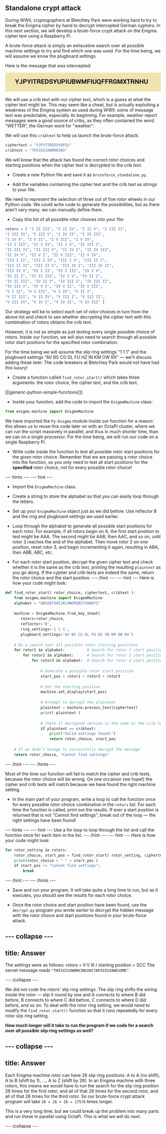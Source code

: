 ## Standalone crypt attack

During WWII, cryptographers at Bletchley Park were working hard to try to break the Enigma cipher by hand to decrypt intercepted German cyphers. In this next section, we will develop a brute-force crypt attack on the Enigma cipher text using a Raspberry Pi.

A brute-force attack is simply an exhaustive search over all possible machine settings to try and find which one was used. For the time being, we will assume we know the plugboard settings.

Here is the message that was intercepted:

![Intercepted message](images/intercepted-message.png)

We will use a crib text with our cipher text, which is a guess at what the cipher text might be. This may seem like a cheat, but is actually exploiting a weakness of the Enigma system as used during WWII: some of message text was predictable, especially its beginning. For example, weather report messages were a good source of cribs, as they often contained the word "WETTER", the German word for "weather".

We will use this `cribtext` to help us launch the brute-force attack:

```python
ciphertext = "YJPYITREDSYUPIU"
cribtext = "THISXISXWORKING"
```

We will know that the attack has found the correct rotor choices and starting positions when the cipher text is decrypted to the crib text.

+ Create a new Python file and save it as `bruteforce_standalone.py`.

+ Add the variables containing the cipher text and the crib text as strings to your file.

We need to represent the selection of three out of five rotor wheels in our Python code. We could write code to generate the possibilities, but as there aren't very many, we can manually define them.

+ Copy this list of all possible rotor choices into your file:

```python
rotors = [ "I II III", "I II IV", "I II V", "I III II",
"I III IV", "I III V", "I IV II", "I IV III",
"I IV V", "I V II", "I V III", "I V IV",
"II I III", "II I IV", "II I V", "II III I",
"II III IV", "II III V", "II IV I", "II IV III",
"II IV V", "II V I", "II V III", "II V IV",
"III I II", "III I IV", "III I V", "III II I",
"III II IV", "III II V", "III IV I", "III IV II",
"III IV V", "IV I II", "IV I III", "IV I V",
"IV II I", "IV II III", "IV I V", "IV II I",
"IV II III", "IV II V", "IV III I", "IV III II",
"IV III V", "IV V I", "IV V II", "IV V III",
"V I II", "V I III", "V I IV", "V II I",
"V II III", "V II IV", "V III I", "V III II",
"V III IV", "V IV I", "V IV II", "V IV III" ]
```

Our strategy will be to select each set of rotor choices in turn from the above list and check to see whether decrypting the cipher text with this combination of rotors obtains the crib text.

However, it is not as simple as just testing every single possible choice of rotors. Inside our function, we will also need to search through all possible rotor start positions for the specified rotor combination.

For the time being we will assume the slip ring settings "1 1 1" and the plugboard settings "AV BS CG DL FU HZ IN KM OW RX" — we'll discuss adding these later. The code breakers at Bletchley Park would not have had this luxury!

+ Create a function called `find_rotor_start()` which takes three arguments: the rotor choice, the cipher text, and the crib text.

[[[generic-python-simple-functions]]]

+ Inside your function, add the code to import the `EnigmaMachine` class:

```python
from enigma.machine import EnigmaMachine
```

We have imported the `Py-Enigma` module inside our function for a reason: this allows us to reuse this code later on with an OctaPi cluster, where we can run the script massively in parallel, and thus in much shorter time, than we can on a single processor. For the time being, we will run our code on a single Raspberry Pi.

+ Write code inside the function to test all possible rotor start positions for the given rotor choice. Remember that we are passing a rotor choice into the function, so you only need to test all start positions for the **specified** rotor choice, not for every possible rotor choice!

--- hints ---
--- hint ---
+ Import the `EnigmaMachine` class.

+ Create a string to store the alphabet so that you can easily loop through the letters.

+ Set up your `EnigmaMachine` object just as we did before. Use reflector B and the ring and plugboard settings we used earlier.

+ Loop through the alphabet to generate all possible start positions for each rotor. For example, if all rotors begin on A, the first start position to test might be AAA. The second might be AAB, then AAC, and so on, until rotor 3 reaches the end of the alphabet. Then move rotor 2 on one position, reset rotor 3, and begin incrementing it again, resulting in ABA, then ABB, ABC, etc.

+ For each rotor start position, decrypt the given cipher text and check whether it is the same as the crib text, printing the resulting `plaintext` as you go along. If the cypher and crib texts are indeed the same, return the rotor choice and the start position.
--- /hint ---
--- hint ---
Here is how your code might look:

```python
def find_rotor_start( rotor_choice, ciphertext, cribtext ):
    from enigma.machine import EnigmaMachine
    alphabet = "ABCDEFGHIJKLMNOPQRSTUVWXYZ"

    machine = EnigmaMachine.from_key_sheet(
       rotors=rotor_choice,
       reflector='B',
       ring_settings='1 1 1',		
       plugboard_settings='AV BS CG DL FU HZ IN KM OW RX')		

    # Do a search over all possible rotor starting positions
    for rotor1 in alphabet:          # Search for rotor 1 start position
        for rotor2 in alphabet:      # Search for rotor 2 start position
            for rotor3 in alphabet:  # Search for rotor 3 start position

                # Generate a possible rotor start position
                start_pos = rotor1 + rotor2 + rotor3

                # Set the starting position
                machine.set_display(start_pos)

                # Attempt to decrypt the plaintext
                plaintext = machine.process_text(ciphertext)
                print( plaintext )

                # Check if decrypted version is the same as the crib text
                if plaintext == cribtext:
                    print("Valid settings found!")
                    return rotor_choice, start_pos

    # If we didn't manage to successfully decrypt the message
    return rotor_choice, "Cannot find settings"
```
--- /hint ---
--- /hints ---

Most of the time our function will fail to match the cipher and crib texts, because the rotor choice will be wrong. On one occasion (we hope!) the cipher and crib texts will match because we have found the right machine setting.

+ In the main part of your program, write a loop to call the function once for every possible rotor choice combination in the `rotors` list. For each time the function is called, print out the results. If ever a start position is returned that is not "Cannot find settings", break out of the loop — the right settings have been found!

--- hints ---
--- hint ---
Use a for loop to loop through the list and call the function once for each item in the list.
--- /hint ---
--- hint ---
Here is how your code might look:

```python
for rotor_setting in rotors:
    rotor_choice, start_pos = find_rotor_start( rotor_setting, ciphertext, cribtext )
    print(rotor_choice + " " + start_pos )
    if start_pos != "Cannot find settings":
        break
```
--- /hint ---
--- /hints ---

+ Save and run your program. It will take quite a long time to run, but as it executes, you should see the results for each rotor choice.

+ Once the rotor choice and start position have been found, use the `decrypt.py` program you wrote earlier to decrypt the hidden message with the rotor choice and start positions found in your brute-force attack.

--- collapse ---
---
title: Answer
---

The settings were as follows: rotors = II V III / starting position = SCC
The secret message reads `"THISXISXWORKINGXOCTAPIXISXAWESOME"`

--- /collapse ---

We did not code the rotors' slip ring settings. The slip ring shifts the wiring inside the rotor — slip it round by one and A connects to where B did before, B connects to where C did before, C connects to where D did before, and so on. To deal with the rotor ring setting, we would need to modify the `find_rotor_start()` function so that it runs repeatedly for every rotor slip ring setting.

**How much longer will it take to run the program if we code for a search over all possible slip ring settings as well?**

--- collapse ---
---
title: Answer
---
Each Enigma machine rotor can have 26 slip ring positions: A to A (no shift), A to B (shift by 1), ..., A to Z (shift by 26). In an Enigma machine with three rotors, this means we would have to run the search for the slip ring position 26 times for the first rotor, and all of that 26 times for the second rotor, and all of that 26 times for the third rotor. So our brute-force crypt attack program will take `26 × 26 × 26 = 17576` times longer.

This is a very long time, but we could break up the problem into many parts and run these in parallel using OctaPi. This is what we will do next.

--- /collapse ---
